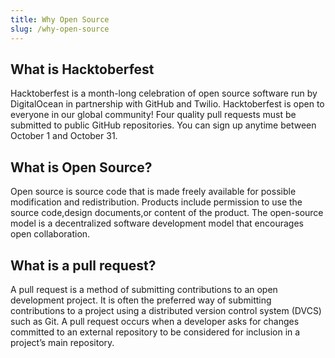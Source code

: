 ```yaml
---
title: Why Open Source
slug: /why-open-source
---
```


## What is Hacktoberfest

Hacktoberfest is a month-long celebration of open source software run by DigitalOcean in partnership with GitHub and Twilio. Hacktoberfest is open to everyone in our global community! Four quality pull requests must be submitted to public GitHub repositories. You can sign up anytime between October 1 and October 31.

## What is Open Source?

Open source is source code that is made freely available for possible modification and redistribution. Products include permission to use the source code,design documents,or content of the product. The open-source model is a decentralized software development model that encourages open collaboration.

## What is a pull request?

A pull request is a method of submitting contributions to an open development project. It is often the preferred way of submitting contributions to a project using a distributed version control system (DVCS) such as Git. A pull request occurs when a developer asks for changes committed to an external repository to be considered for inclusion in a project’s main repository.
